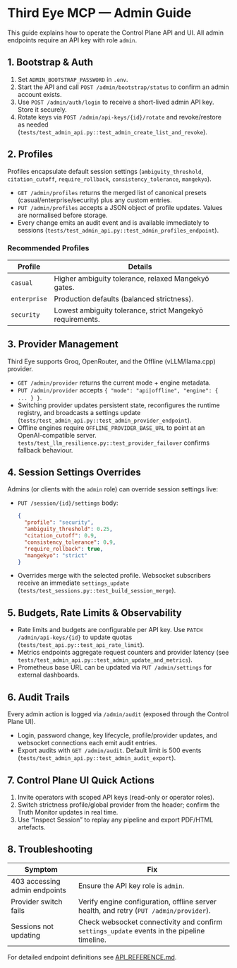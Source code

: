 # Third Eye MCP — Admin Guide

This guide explains how to operate the Control Plane API and UI. All admin endpoints require an API key with role `admin`.

## 1. Bootstrap & Auth

1. Set `ADMIN_BOOTSTRAP_PASSWORD` in `.env`.
2. Start the API and call `POST /admin/bootstrap/status` to confirm an admin account exists.
3. Use `POST /admin/auth/login` to receive a short-lived admin API key. Store it securely.
4. Rotate keys via `POST /admin/api-keys/{id}/rotate` and revoke/restore as needed (`tests/test_admin_api.py::test_admin_create_list_and_revoke`).

## 2. Profiles

Profiles encapsulate default session settings (`ambiguity_threshold`, `citation_cutoff`, `require_rollback`, `consistency_tolerance`, `mangekyo`).

- `GET /admin/profiles` returns the merged list of canonical presets (casual/enterprise/security) plus any custom entries.
- `PUT /admin/profiles` accepts a JSON object of profile updates. Values are normalised before storage.
- Every change emits an audit event and is available immediately to sessions (`tests/test_admin_api.py::test_admin_profiles_endpoint`).

### Recommended Profiles
| Profile | Details |
| --- | --- |
| `casual` | Higher ambiguity tolerance, relaxed Mangekyō gates. |
| `enterprise` | Production defaults (balanced strictness). |
| `security` | Lowest ambiguity tolerance, strict Mangekyō requirements. |

## 3. Provider Management

Third Eye supports Groq, OpenRouter, and the Offline (vLLM/llama.cpp) provider.

- `GET /admin/provider` returns the current mode + engine metadata.
- `PUT /admin/provider` accepts `{ "mode": "api|offline", "engine": { ... } }`.
- Switching provider updates persistent state, reconfigures the runtime registry, and broadcasts a settings update (`tests/test_admin_api.py::test_admin_provider_endpoint`).
- Offline engines require `OFFLINE_PROVIDER_BASE_URL` to point at an OpenAI-compatible server. `tests/test_llm_resilience.py::test_provider_failover` confirms fallback behaviour.

## 4. Session Settings Overrides

Admins (or clients with the `admin` role) can override session settings live:

- `PUT /session/{id}/settings` body:
  ```json
  {
    "profile": "security",
    "ambiguity_threshold": 0.25,
    "citation_cutoff": 0.9,
    "consistency_tolerance": 0.9,
    "require_rollback": true,
    "mangekyo": "strict"
  }
  ```
- Overrides merge with the selected profile. Websocket subscribers receive an immediate `settings_update` (`tests/test_sessions.py::test_build_session_merge`).

## 5. Budgets, Rate Limits & Observability

- Rate limits and budgets are configurable per API key. Use `PATCH /admin/api-keys/{id}` to update quotas (`tests/test_api.py::test_api_rate_limit`).
- Metrics endpoints aggregate request counters and provider latency (see `tests/test_admin_api.py::test_admin_update_and_metrics`).
- Prometheus base URL can be updated via `PUT /admin/settings` for external dashboards.

## 6. Audit Trails

Every admin action is logged via `/admin/audit` (exposed through the Control Plane UI).
- Login, password change, key lifecycle, profile/provider updates, and websocket connections each emit audit entries.
- Export audits with `GET /admin/audit`. Default limit is 500 events (`tests/test_admin_api.py::test_admin_audit_export`).

## 7. Control Plane UI Quick Actions

1. Invite operators with scoped API keys (read-only or operator roles).
2. Switch strictness profile/global provider from the header; confirm the Truth Monitor updates in real time.
3. Use “Inspect Session” to replay any pipeline and export PDF/HTML artefacts.

## 8. Troubleshooting

| Symptom | Fix |
| --- | --- |
| 403 accessing admin endpoints | Ensure the API key role is `admin`. |
| Provider switch fails | Verify engine configuration, offline server health, and retry (`PUT /admin/provider`). |
| Sessions not updating | Check websocket connectivity and confirm `settings_update` events in the pipeline timeline. |

For detailed endpoint definitions see [API_REFERENCE.md](docs/API_REFERENCE.md).
